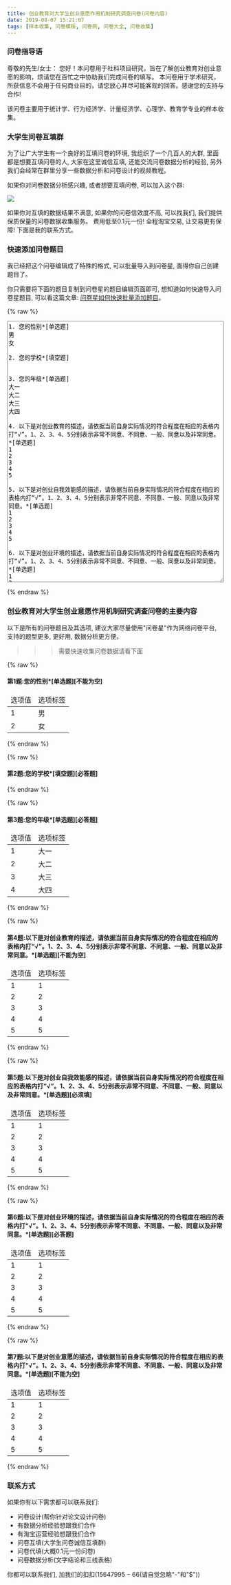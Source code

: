 ```yaml
---
title: 创业教育对大学生创业意愿作用机制研究调查问卷(问卷内容)
date: 2019-08-07 15:21:07
tags: [样本收集, 问卷模板, 问卷网, 问卷大全, 问卷收集]
---
```


### 问卷指导语

尊敬的先生/女士：
您好！本问卷用于社科项目研究，旨在了解创业教育对创业意愿的影响，烦请您在百忙之中协助我们完成问卷的填写。
本问卷用于学术研究，所获信息不会用于任何商业目的，请您放心并尽可能客观的回答。感谢您的支持与合作!

该问卷主要用于统计学、行为经济学、计量经济学、心理学、教育学专业的样本收集。

<!-- more -->


### 大学生问卷互填群

为了让广大学生有一个良好的互填问卷的环境, 我组织了一个几百人的大群, 里面都是想要互填问卷的人, 大家在这里诚信互填, 
还能交流问卷数据分析的经验, 另外我们会经常在群里分享一些数据分析和问卷设计的视频教程。

如果你对问卷数据分析感兴趣, 或者想要互填问卷, 可以加入这个群:

<img src="/images/问卷互填群二维码.png">

如果你对互填的数据结果不满意, 如果你的问卷信效度不高, 可以找我们, 我们提供保质保量的问卷数据收集服务。 
费用低至0.1元一份! 全程淘宝交易, 让交易更有保障! 下面是我的联系方式。



### 快速添加问卷题目

我已经把这个问卷编辑成了特殊的格式, 可以批量导入到问卷星, 面得你自己创建题目了。

你只需要将下面的题目复制到问卷星的题目编辑页面即可, 想知道如何快速导入问卷星题目, 可以看这篇文章: [问卷星如何快速批量添加题目](https://mlln.cn/2019/06/01/%E9%97%AE%E5%8D%B7%E6%98%9F%E5%A6%82%E4%BD%95%E5%BF%AB%E9%80%9F%E6%B7%BB%E5%8A%A0%E6%89%B9%E9%87%8F%E9%A2%98%E7%9B%AE/index.html)。

{% raw %}
<textarea rows="40" style="width: 100%;">1. 您的性别*[单选题]
男
女

2. 您的学校*[填空题]


3. 您的年级*[单选题]
大一
大二
大三
大四

4. 以下是对创业教育的描述，请依据当前自身实际情况的符合程度在相应的表格内打“√”。1、2、3、4、5分别表示非常不同意、不同意、一般、同意以及非常同意。*[单选题]
1
2
3
4
5

5. 以下是对创业自我效能感的描述，请依据当前自身实际情况的符合程度在相应的表格内打“√”。1、2、3、4、5分别表示非常不同意、不同意、一般、同意以及非常同意。*[单选题]
1
2
3
4
5

6. 以下是对创业环境的描述，请依据当前自身实际情况的符合程度在相应的表格内打“√”。1、2、3、4、5分别表示非常不同意、不同意、一般、同意以及非常同意。*[单选题]
1
2
3
4
5

7. 以下是对创业意愿的描述，请依据当前自身实际情况的符合程度在相应的表格内打“√”。1、2、3、4、5分别表示非常不同意、不同意、一般、同意以及非常同意。*[单选题]
1
2
3
4
5</textarea>
{% endraw %}

### 创业教育对大学生创业意愿作用机制研究调查问卷的主要内容

以下是所有的问卷题目及其选项, 建议大家尽量使用"问卷星"作为网络问卷平台, 支持的题型更多, 更好用, 数据分析更方便。

>>> 需要快速收集问卷数据请看下面


{% raw %}
<div class="qitem">
<h4>第1题:您的性别*[单选题][不能为空]</h4>

<table class="table">
<thead>
<tr><td>选项值</td><td>选项标签</td></tr>
</thead>
<tbody>
<tr><td>1</td><td>男</td></tr>
<tr><td>2</td><td>女</td></tr>
</tbody>
</table>

</div>
{% endraw %}


{% raw %}
<div class="qitem">
<h4>第2题:您的学校*[填空题][必答题]</h4>

</div>
{% endraw %}


{% raw %}
<div class="qitem">
<h4>第3题:您的年级*[单选题][必答题]</h4>

<table class="table">
<thead>
<tr><td>选项值</td><td>选项标签</td></tr>
</thead>
<tbody>
<tr><td>1</td><td>大一</td></tr>
<tr><td>2</td><td>大二</td></tr>
<tr><td>3</td><td>大三</td></tr>
<tr><td>4</td><td>大四</td></tr>
</tbody>
</table>

</div>
{% endraw %}


{% raw %}
<div class="qitem">
<h4>第4题:以下是对创业教育的描述，请依据当前自身实际情况的符合程度在相应的表格内打“√”。1、2、3、4、5分别表示非常不同意、不同意、一般、同意以及非常同意。*[单选题][不能为空]</h4>

<table class="table">
<thead>
<tr><td>选项值</td><td>选项标签</td></tr>
</thead>
<tbody>
<tr><td>1</td><td>1</td></tr>
<tr><td>2</td><td>2</td></tr>
<tr><td>3</td><td>3</td></tr>
<tr><td>4</td><td>4</td></tr>
<tr><td>5</td><td>5</td></tr>
</tbody>
</table>

</div>
{% endraw %}


{% raw %}
<div class="qitem">
<h4>第5题:以下是对创业自我效能感的描述，请依据当前自身实际情况的符合程度在相应的表格内打“√”。1、2、3、4、5分别表示非常不同意、不同意、一般、同意以及非常同意。*[单选题][必须填]</h4>

<table class="table">
<thead>
<tr><td>选项值</td><td>选项标签</td></tr>
</thead>
<tbody>
<tr><td>1</td><td>1</td></tr>
<tr><td>2</td><td>2</td></tr>
<tr><td>3</td><td>3</td></tr>
<tr><td>4</td><td>4</td></tr>
<tr><td>5</td><td>5</td></tr>
</tbody>
</table>

</div>
{% endraw %}


{% raw %}
<div class="qitem">
<h4>第6题:以下是对创业环境的描述，请依据当前自身实际情况的符合程度在相应的表格内打“√”。1、2、3、4、5分别表示非常不同意、不同意、一般、同意以及非常同意。*[单选题][必答题]</h4>

<table class="table">
<thead>
<tr><td>选项值</td><td>选项标签</td></tr>
</thead>
<tbody>
<tr><td>1</td><td>1</td></tr>
<tr><td>2</td><td>2</td></tr>
<tr><td>3</td><td>3</td></tr>
<tr><td>4</td><td>4</td></tr>
<tr><td>5</td><td>5</td></tr>
</tbody>
</table>

</div>
{% endraw %}


{% raw %}
<div class="qitem">
<h4>第7题:以下是对创业意愿的描述，请依据当前自身实际情况的符合程度在相应的表格内打“√”。1、2、3、4、5分别表示非常不同意、不同意、一般、同意以及非常同意。*[单选题][不能为空]</h4>

<table class="table">
<thead>
<tr><td>选项值</td><td>选项标签</td></tr>
</thead>
<tbody>
<tr><td>1</td><td>1</td></tr>
<tr><td>2</td><td>2</td></tr>
<tr><td>3</td><td>3</td></tr>
<tr><td>4</td><td>4</td></tr>
<tr><td>5</td><td>5</td></tr>
</tbody>
</table>

</div>
{% endraw %}



<!-- ---
title: 心理教育医学的问卷免费下载
date: 2019-05-23 08:59:15
tags: [问卷星, 问卷网, 问卷下载, 问卷互填, 问卷设计, 问卷模板, 毕业问卷, 问卷数据分析, 问卷代填, ]
--- -->

### 联系方式
 
如果你有以下需求都可以联系我们:

- 问卷设计(帮你针对论文设计问卷)
- 有数据分析经验想跟我们合作
- 有淘宝运营经验想跟我们合作
- 问卷互填(大学生问卷诚信互填群)
- 问卷代填(大概0.1元一份问卷)
- 问卷数据分析(文字结论和三线表格)

你都可以联系我们, 加我们的扣扣($15647995-66$(请自觉忽略"-"和"$"))
